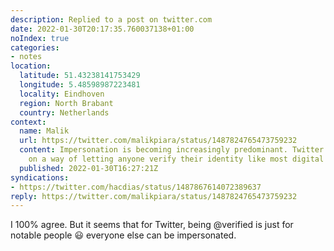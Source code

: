 ```yaml
---
description: Replied to a post on twitter.com
date: 2022-01-30T20:17:35.760037138+01:00
noIndex: true
categories:
- notes
location:
  latitude: 51.43238141753429
  longitude: 5.48598987223481
  locality: Eindhoven
  region: North Brabant
  country: Netherlands
context:
  name: Malik
  url: https://twitter.com/malikpiara/status/1487824765473759232
  content: Impersonation is becoming increasingly predominant. Twitter should work
    on a way of letting anyone verify their identity like most digital banks do nowadays.
  published: 2022-01-30T16:27:21Z
syndications:
- https://twitter.com/hacdias/status/1487867614072389637
reply: https://twitter.com/malikpiara/status/1487824765473759232
---
```


I 100% agree. But it seems that for Twitter, being @verified is just for notable people 😃 everyone else can be impersonated.
